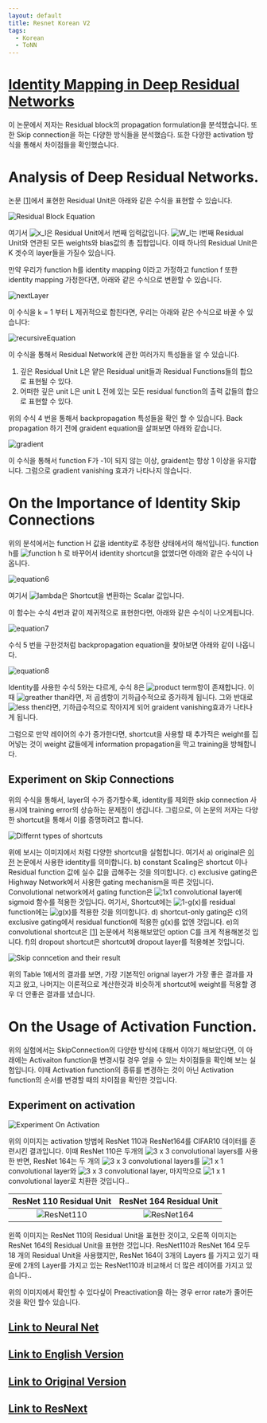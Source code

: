 ```yaml
---
layout: default
title: Resnet Korean V2
tags:
  - Korean
  - ToNN
---
```

# [Identity Mapping in Deep Residual Networks](https://arxiv.org/pdf/1603.05027.pdf)

이 논문에서 저자는 Residual block의 propagation formulation을 분석했습니다. 또한 Skip connection을 하는 다양한 방식들을 분석했습다. 또한 다양한 activation 방식을 통해서 차이점들을 확인했습니다.

# Analysis of Deep Residual Networks.

논문 [\[1\]](https://arxiv.org/pdf/1512.03385.pdf)에서 표현한 Residual Unit은 아래와 같은 수식을 표현할 수 있습니다.

![Residual Block Equation](/assets/images/ToNN/ResNet/V2/residualblockequation.PNG)

여기서 ![x_l](https://latex.codecogs.com/svg.image?x_l)은 Residual Unit에서 l번째 입력값입니다. ![W_l](https://latex.codecogs.com/svg.image?W_l)는  l번째 Residual Unit와 연관된 모든 weights와 bias값의 총 집합입니다. 이때 하나의 Residual Unit은 K 겟수의 layer들을 가질수 있습니다.

만약 우리가 function h를 identity mapping 이라고 가정하고 function f 또한 identity mapping 가정한다면, 아래와 같은 수식으로 변환할 수 있습니다.

![nextLayer](/assets/images/ToNN/ResNet/V2/nextLayer.png)

이 수식을 k = 1 부터 L 제귀적으로 합친다면, 우리는 아래와 같은 수식으로 바꿀 수 있습니다:

![recursiveEquation](/assets/images/ToNN/ResNet/V2/recursiveEquation.png)

이 수식을 통해서 Residual Network에 관한 여러가지 특성들을 알 수 있습니다.

1. 깊은 Residual Unit L은 얕은 Residual unit들과 Residual Functions들의 합으로 표현될 수 있다.
2. 어떠한 깊은 unit L은  unit L 전에 있는 모든 residual function의 출력 값들의 합으로 표현할 수 있다.

위의 수식 4 번을 통해서 backpropagation 특성들을 확인 할 수 있습니다. Back propagation 하기 전에 graident equation을 살펴보면 아래와 같습니다.

![gradient](/assets/images/ToNN/ResNet/V2/gradient.png)

이 수식을 통해서 function F가 -1이 되지 않는 이상, graident는 항상 1 이상을 유지합니다. 그럼으로 gradient vanishing 효과가 나타나지 않습니다.

# On the Importance of Identity Skip Connections

위의 분석에서는 function H 값을 identity로 추정한 상태에서의 해석입니다. function h를 ![function h](https://latex.codecogs.com/svg.image?h(x_{l&plus;1})=\lambda_lx_l)  로 바꾸어서 identity shortcut을 없엤다면 아래와 같은 수식이 나옵니다.

![equation6](/assets/images/ToNN/ResNet/V2/equation6.png)

여기서 ![lambda](https://latex.codecogs.com/svg.image?%5Clambda_l)은 Shortcut을 변환하는 Scalar 값입니다.

이 함수는 수식 4번과 같이 제귀적으로 표현한다면, 아래와 같은 수식이 나오게됩니다.

![equation7](/assets/images/ToNN/ResNet/V2/equation7.png)

수식 5 번을 구한것처럼 backpropagation equation을 찾아보면 아래와 같이 나옵니다.

![equation8](/assets/images/ToNN/ResNet/V2/equation8.png)

Identity를 사용한 수식 5와는 다르게, 수식 8은 ![product term](https://latex.codecogs.com/svg.image?\prod_{i=l}^{L-1}{\lambda_i})항이 존재합니다. 이때 ![greather than](https://latex.codecogs.com/svg.image?%5Clambda_i%3E1)라면, 저 곱셈항이 기하급수적으로 증가하게 됩니다. 그와 반대로 ![less then](https://latex.codecogs.com/svg.image?\lambda_i<1)라면, 기하급수적으로 작아지게 되어 graident vanishing효과가 나타나게 됩니다.

그럼으로 만약 레이어의 수가 증가한다면, shortcut을 사용할 때 추가적은 weight를 집어넣는 것이 weight 값들에게 information propagation을 막고 training을 방해합니다.

## Experiment on Skip Connections

위의 수식을 통해서, layer의 수가 증가할수록, identity를 제외한 skip connection 사용시에 training error의 상승하는 문제점이 생깁니다. 그럼으로, 이 논문의 저자는 다양한 shortcut을 통해서 이를 증명하려고 합니다.

![Differnt types of shortcuts](/assets/images/ToNN/ResNet/V2/DifferentTypeOfShortcut.png)

위에 보시는 이미지에서 처럼 다양한 shortcut을 실험합니다. 여기서 a) original은 [이전](../) 논문에서 사용한 identity를 의미합니다. b) constant Scaling은 shortcut 이나 Residual function 값에 실수 값을 곱해주는 것을 의미합니다. c) exclusive gating은 Highway Network에서 사용한 gating mechanism을 따른 것입니다. Convolutional network에서 gating function은 ![1x1](https://latex.codecogs.com/svg.image?1\times1) convolutional layer에 sigmoid 함수를 적용한 것입니다. 여기서, Shortcut에는 ![1-g(x)](https://latex.codecogs.com/svg.image?1-g(x))를 residual function에는 ![g(x)](https://latex.codecogs.com/svg.image?g(x))를 적용한 것을 의미합니다. d) shortcut-only gating은 c)의 exclusive gating에서 residual function에 적용한 g(x)를 없엔 것입니다. e)의 convolutional shortcut은 [\[1\]](/assets/images/ToNN/ResNet/V2/) 논문에서 적용해보았던 option C를 크게 적용해본것 입니다. f)의 dropout shortcut은 shortcut에 dropout layer를 적용해본 것입니다.

![Skip conncetion and their result](/assets/images/ToNN/ResNet/V2/SkipConnectionAndResult.png)

위의 Table 1에서의 결과를 보면, 가장 기본적인 orignal layer가 가장 좋은 결과를 자지고 왔고, 나머지는 이론적으로 계산한것과 비슷하게 shortcut에 weight를 적용할 경우 더 안좋은 결과를 냈습니다.

# On the Usage of Activation Function.

위의 실험에서는 SkipConnection의 다양한 방식에 대해서 이야기 해보았다면, 이 아래에는 Activaiton function을 변경시킬 경우 얻을 수 있는 차이점들을 확인해 보는 실험입니다. 이때 Activation function의 종류를 변경하는 것이 아닌 Activation function의 순서를 변경할 때의 차이점을 확인한 것입니다. 

## Experiment on activation

![Experiment On Activation](/assets/images/ToNN/ResNet/V2/ExperimentOnActivation.png)

위의 이미지는 activation 방법에 ResNet 110과 ResNet164를 CIFAR10 데이터를 훈련시킨 결과입니다. 이때 ResNet 110은 두개의 ![3 x 3](https://latex.codecogs.com/svg.image?3\times3) convolutional layers를 사용한 반면, ResNet 164는 두 개의 ![3 x 3](https://latex.codecogs.com/svg.image?3\times3) convolutional layers를 ![1 x 1](https://latex.codecogs.com/svg.image?1\times1) convolutional layer와 ![3 x 3](https://latex.codecogs.com/svg.image?3\times3) convolutional layer, 마지막으로 ![1 x 1](https://latex.codecogs.com/svg.image?1\times1) convolutional layer로 치환한 것입니다..

ResNet 110 Residual Unit | ResNet 164 Residual Unit
:-----------------------:|:---------------------------:
![ResNet110](/assets/images/ToNN/ResNet/V2/ResNet110.png) | ![ResNet164](/assets/images/ToNN/ResNet/V2/ResNet164.png)

왼쪽 이미지는 ResNet 110의 Residual Unit을 표현한 것이고, 오른쪽 이미지는 ResNet 164의 Residual Unit을 표현한 것입니다. ResNet110과 ResNet 164 모두 18 개의 Residual Unit을 사용했지만, ResNet 164이 3개의 Layers 를 가지고 있기 때문에 2개의 Layer를 가지고 있는 ResNet110과 비교해서 더 많은 레이어를 가지고 있습니다..

위의 이미지에서 확인할 수 있다싶이 Preactivation을 하는 경우 error rate가 줄어든 것을 확인 할수 있습니다.

## [Link to Neural Net](../../../)
## [Link to English Version](../../V2/)
## [Link to Original Version](../)
## [Link to ResNext](../ResNext/)